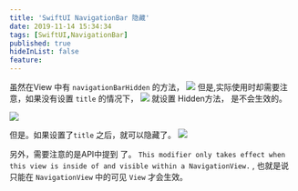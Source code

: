 ```yaml
---
title: 'SwiftUI NavigationBar 隐藏'
date: 2019-11-14 15:34:34
tags: [SwiftUI,NavigationBar]
published: true
hideInList: false
feature: 
---
```

虽然在View 中有 `navigationBarHidden` 的方法，
![](http://v1ki.top//post-images/1573717474447.png)
但是,实际使用时却需要注意，如果没有设置 `title` 的情况下，
![](http://v1ki.top//post-images/1573717482360.jpg)
就设置 Hidden方法， 是不会生效的。

![](http://v1ki.top//post-images/1573717724985.png)


但是。如果设置了`title` 之后，就可以隐藏了。
![](http://v1ki.top//post-images/1573717769286.png)


另外，需要注意的是API中提到 了。 `This modifier only takes effect when this view is inside of and visible within a NavigationView.` , 也就是说只能在 `NavigationView` 中的可见 `View` 才会生效。